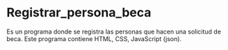 # Registrar_persona_beca
Es un programa donde se registra las personas que hacen una solicitud de beca. Este programa contiene HTML, CSS, JavaScript (json).
